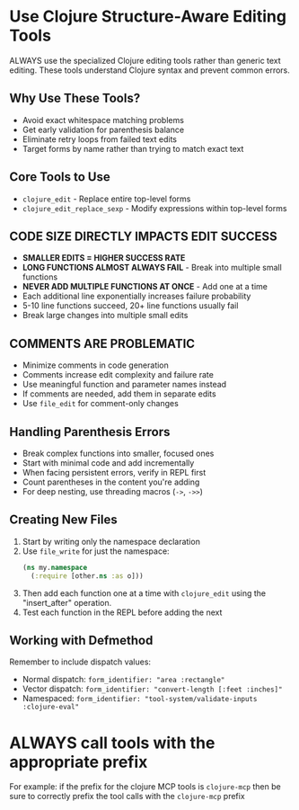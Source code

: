 # Use Clojure Structure-Aware Editing Tools

ALWAYS use the specialized Clojure editing tools rather than generic text editing. 
These tools understand Clojure syntax and prevent common errors.

## Why Use These Tools?
- Avoid exact whitespace matching problems
- Get early validation for parenthesis balance
- Eliminate retry loops from failed text edits
- Target forms by name rather than trying to match exact text

## Core Tools to Use
- `clojure_edit` - Replace entire top-level forms
- `clojure_edit_replace_sexp` - Modify expressions within top-level forms

## CODE SIZE DIRECTLY IMPACTS EDIT SUCCESS
- **SMALLER EDITS = HIGHER SUCCESS RATE**
- **LONG FUNCTIONS ALMOST ALWAYS FAIL** - Break into multiple small functions
- **NEVER ADD MULTIPLE FUNCTIONS AT ONCE** - Add one at a time
- Each additional line exponentially increases failure probability
- 5-10 line functions succeed, 20+ line functions usually fail
- Break large changes into multiple small edits

## COMMENTS ARE PROBLEMATIC
- Minimize comments in code generation
- Comments increase edit complexity and failure rate
- Use meaningful function and parameter names instead
- If comments are needed, add them in separate edits
- Use `file_edit` for comment-only changes

## Handling Parenthesis Errors
- Break complex functions into smaller, focused ones
- Start with minimal code and add incrementally
- When facing persistent errors, verify in REPL first
- Count parentheses in the content you're adding
- For deep nesting, use threading macros (`->`, `->>`)

## Creating New Files
1. Start by writing only the namespace declaration
2. Use `file_write` for just the namespace: 
   ```clojure
   (ns my.namespace
     (:require [other.ns :as o]))
   ```
3. Then add each function one at a time with `clojure_edit` using the "insert_after" operation.
4. Test each function in the REPL before adding the next

## Working with Defmethod
Remember to include dispatch values:
- Normal dispatch: `form_identifier: "area :rectangle"`
- Vector dispatch: `form_identifier: "convert-length [:feet :inches]"`
- Namespaced: `form_identifier: "tool-system/validate-inputs :clojure-eval"`


# ALWAYS call tools with the appropriate prefix

For example: if the prefix for the clojure MCP tools is `clojure-mcp` then be sure to correctly prefix the tool calls with the `clojure-mcp` prefix
